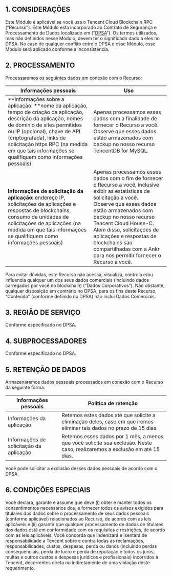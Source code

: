 ## 1.	CONSIDERAÇÕES
Este Módulo é aplicável se você usa o Tencent Cloud Blockchain RPC (“Recurso”). Este Módulo está incorporado ao Contrato de Segurança e Processamento de Dados localizado em (“[DPSA](https://intl.cloud.tencent.com/document/product/301/17347)”). Os termos utilizados, mas não definidos nesse Módulo, devem ter o significado dado a eles no DPSA. No caso de qualquer conflito entre o DPSA e esse Módulo, esse Módulo será aplicado conforme a inconsistência.

## 2.	PROCESSAMENTO
Processaremos os seguintes dados em conexão com o Recurso:

| Informações pessoais | Uso |
|---------|---------|
| **Informações sobre a aplicação: **nome da aplicação, tempo de criação da aplicação, descrição da aplicação, nomes de domínio de sites permitidos ou IP (opcional), chave de API (criptografada), links de solicitação https RPC (na medida em que tais informações se qualifiquem como informações pessoais) | Apenas processamos esses dados com a finalidade de fornecer o Recurso a você.<br>Observe que esses dados estão armazenados com backup no nosso recurso TencentDB for MySQL. | 
| **Informações de solicitação da aplicação:** endereço IP, solicitações de aplicações e respostas de blockchains, consumo de unidades de solicitações de aplicações (na medida em que tais informações se qualifiquem como informações pessoais) | Apenas processamos esses dados com o fim de fornecer o Recurso a você, inclusive exibir as estatísticas de solicitação a você.<br>Observe que esses dados estão armazenados com backup no nosso recurso Tencent Cloud House-C. Além disso, solicitações de aplicações e respostas de blockchains são compartilhadas com a Ankr para nos permitir fornecer o Recurso a você. | 

Para evitar dúvidas, este Recurso não acessa, visualiza, controla e/ou influencia qualquer um dos seus dados comerciais (incluindo dados carregados por você no blockchain) (“Dados Corporativos”). Não obstante, qualquer disposição em contrário no DPSA, para os fins deste Recurso, “Conteúdo” (conforme definido no DPSA) não inclui Dados Comerciais. 


## 3.	REGIÃO DE SERVIÇO
Conforme especificado no DPSA.

## 4.	SUBPROCESSADORES
Conforme especificado no DPSA.

## 5.	RETENÇÃO DE DADOS
Armazenaremos dados pessoais processados em conexão com o Recurso da seguinte forma:

| Informações pessoais | Política de retenção |
|---------|---------|
| Informações da aplicação | Retemos estes dados até que solicite a eliminação deles, caso em que iremos eliminar tais dados no prazo de 15 dias.  | 
| Informações de solicitação da aplicação | Retemos esses dados por 1 mês, a menos que você solicite sua exclusão. Neste caso, realizaremos a exclusão em até 15 dias. | 

Você pode solicitar a exclusão desses dados pessoais de acordo com o DPSA.

## 6.	CONDIÇÕES ESPECIAIS
Você declara, garante e assume que deve (i) obter e manter todos os consentimentos necessários dos, e fornecer todos os avisos exigidos para titulares dos dados sobre o processamento de seus dados pessoais (conforme aplicável) relacionados ao Recurso, de acordo com as leis aplicáveis e (ii) garantir que qualquer processamento de dados de titulares dos dados está em conformidade com os requisitos e restrições, de acordo com as leis aplicáveis. Você concorda que indenizará e isentará de responsabilidade a Tencent sobre e contra todas as reclamações, responsabilidades, custos, despesas, perda ou danos (incluindo perdas consequenciais, perda de lucro e perda de reputação e todos os juros, multas e outros custos e despesas jurídicos e profissionais) incorridos à Tencent, decorrentes direta ou indiretamente de uma violação deste requerimento.

